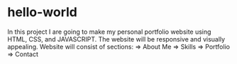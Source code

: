 # hello-world
In this project I are going to make my personal portfolio website using HTML, CSS, and JAVASCRIPT. The website will be responsive and visually appealing. 
Website will consist of sections:
=>  About Me
=> Skills
=> Portfolio
=> Contact
